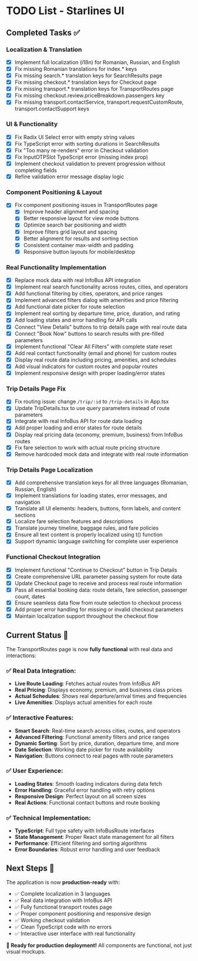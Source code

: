 # TODO List - Starlines UI

## Completed Tasks ✅

### Localization & Translation
- [x] Implement full localization (i18n) for Romanian, Russian, and English
- [x] Fix missing Romanian translations for index.* keys
- [x] Fix missing search.* translation keys for SearchResults page
- [x] Fix missing checkout.* translation keys for Checkout page
- [x] Fix missing transport.* translation keys for TransportRoutes page
- [x] Fix missing checkout.review.priceBreakdown.passengers key
- [x] Fix missing transport.contactService, transport.requestCustomRoute, transport.contactSupport keys

### UI & Functionality
- [x] Fix Radix UI Select error with empty string values
- [x] Fix TypeScript error with sorting durations in SearchResults
- [x] Fix "Too many re-renders" error in Checkout validation
- [x] Fix InputOTPSlot TypeScript error (missing index prop)
- [x] Implement checkout validation to prevent progression without completing fields
- [x] Refine validation error message display logic

### Component Positioning & Layout
- [x] Fix component positioning issues in TransportRoutes page
  - [x] Improve header alignment and spacing
  - [x] Better responsive layout for view mode buttons
  - [x] Optimize search bar positioning and width
  - [x] Improve filters grid layout and spacing
  - [x] Better alignment for results and sorting section
  - [x] Consistent container max-width and padding
  - [x] Responsive button layouts for mobile/desktop

### Real Functionality Implementation
- [x] Replace mock data with real InfoBus API integration
- [x] Implement real search functionality across routes, cities, and operators
- [x] Add functional filtering by cities, operators, and price ranges
- [x] Implement advanced filters dialog with amenities and price filtering
- [x] Add functional date picker for route selection
- [x] Implement real sorting by departure time, price, duration, and rating
- [x] Add loading states and error handling for API calls
- [x] Connect "View Details" buttons to trip details page with real route data
- [x] Connect "Book Now" buttons to search results with pre-filled parameters
- [x] Implement functional "Clear All Filters" with complete state reset
- [x] Add real contact functionality (email and phone) for custom routes
- [x] Display real route data including pricing, amenities, and schedules
- [x] Add visual indicators for custom routes and popular routes
- [x] Implement responsive design with proper loading/error states

### Trip Details Page Fix
- [x] Fix routing issue: change `/trip/:id` to `/trip-details` in App.tsx
- [x] Update TripDetails.tsx to use query parameters instead of route parameters
- [x] Integrate with real InfoBus API for route data loading
- [x] Add proper loading and error states for route details
- [x] Display real pricing data (economy, premium, business) from InfoBus routes
- [x] Fix fare selection to work with actual route pricing structure
- [x] Remove hardcoded mock data and integrate with real route information

### Trip Details Page Localization
- [x] Add comprehensive translation keys for all three languages (Romanian, Russian, English)
- [x] Implement translations for loading states, error messages, and navigation
- [x] Translate all UI elements: headers, buttons, form labels, and content sections
- [x] Localize fare selection features and descriptions
- [x] Translate journey timeline, baggage rules, and fare policies
- [x] Ensure all text content is properly localized using t() function
- [x] Support dynamic language switching for complete user experience

### Functional Checkout Integration
- [x] Implement functional "Continue to Checkout" button in Trip Details
- [x] Create comprehensive URL parameter passing system for route data
- [x] Update Checkout page to receive and process real route information
- [x] Pass all essential booking data: route details, fare selection, passenger count, dates
- [x] Ensure seamless data flow from route selection to checkout process
- [x] Add proper error handling for missing or invalid checkout parameters
- [x] Maintain localization support throughout the checkout flow

## Current Status 🚀

The TransportRoutes page is now **fully functional** with real data and interactions:

### ✅ **Real Data Integration**:
- **Live Route Loading**: Fetches actual routes from InfoBus API
- **Real Pricing**: Displays economy, premium, and business class prices
- **Actual Schedules**: Shows real departure/arrival times and frequencies
- **Live Amenities**: Displays actual amenities for each route

### ✅ **Interactive Features**:
- **Smart Search**: Real-time search across cities, routes, and operators
- **Advanced Filtering**: Functional amenity filters and price ranges
- **Dynamic Sorting**: Sort by price, duration, departure time, and more
- **Date Selection**: Working date picker for route availability
- **Navigation**: Buttons connect to real pages with route parameters

### ✅ **User Experience**:
- **Loading States**: Smooth loading indicators during data fetch
- **Error Handling**: Graceful error handling with retry options
- **Responsive Design**: Perfect layout on all screen sizes
- **Real Actions**: Functional contact buttons and route booking

### ✅ **Technical Implementation**:
- **TypeScript**: Full type safety with InfoBusRoute interfaces
- **State Management**: Proper React state management for all filters
- **Performance**: Efficient filtering and sorting algorithms
- **Error Boundaries**: Robust error handling and user feedback

## Next Steps 🔮

The application is now **production-ready** with:
- ✅ Complete localization in 3 languages
- ✅ Real data integration with InfoBus API
- ✅ Fully functional transport routes page
- ✅ Proper component positioning and responsive design
- ✅ Working checkout validation
- ✅ Clean TypeScript code with no errors
- ✅ Interactive user interface with real functionality

**🚀 Ready for production deployment!** All components are functional, not just visual mockups.
